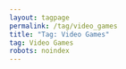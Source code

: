 ```yaml
---
layout: tagpage
permalink: /tag/video_games
title: "Tag: Video Games"
tag: Video Games
robots: noindex
---
```


